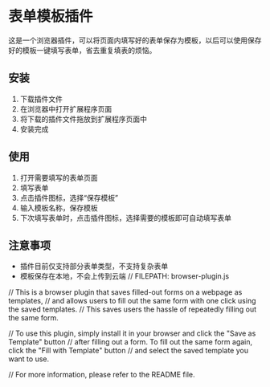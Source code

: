 # 表单模板插件

这是一个浏览器插件，可以将页面内填写好的表单保存为模板，以后可以使用保存好的模板一键填写表单，省去重复填表的烦恼。

## 安装

1. 下载插件文件
2. 在浏览器中打开扩展程序页面
3. 将下载的插件文件拖放到扩展程序页面中
4. 安装完成

## 使用

1. 打开需要填写的表单页面
2. 填写表单
3. 点击插件图标，选择“保存模板”
4. 输入模板名称，保存模板
5. 下次填写表单时，点击插件图标，选择需要的模板即可自动填写表单

## 注意事项

- 插件目前仅支持部分表单类型，不支持复杂表单
- 模板保存在本地，不会上传到云端
// FILEPATH: browser-plugin.js

// This is a browser plugin that saves filled-out forms on a webpage as templates, 
// and allows users to fill out the same form with one click using the saved templates. 
// This saves users the hassle of repeatedly filling out the same form. 

// To use this plugin, simply install it in your browser and click the "Save as Template" button 
// after filling out a form. To fill out the same form again, click the "Fill with Template" button 
// and select the saved template you want to use. 

// For more information, please refer to the README file.
